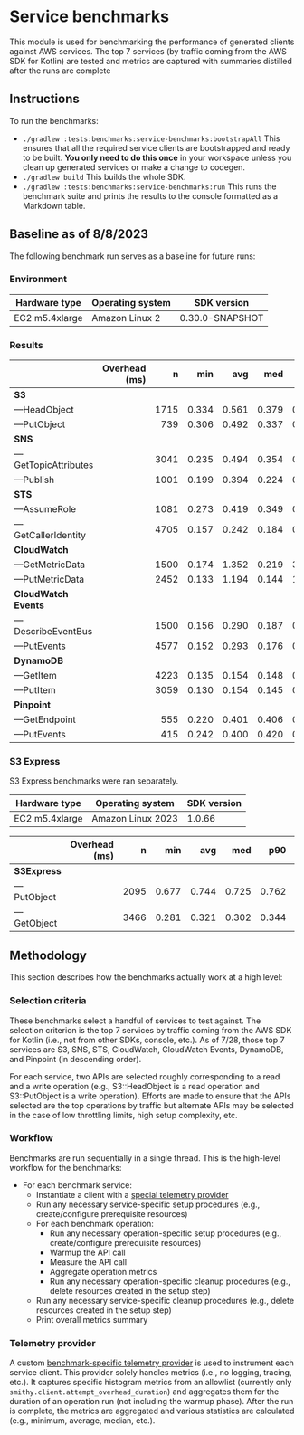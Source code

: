# Service benchmarks

This module is used for benchmarking the performance of generated clients against AWS services. The top 7 services (by
traffic coming from the AWS SDK for Kotlin) are tested and metrics are captured with summaries distilled after the runs
are complete

## Instructions

To run the benchmarks:
* `./gradlew :tests:benchmarks:service-benchmarks:bootstrapAll`
  This ensures that all the required service clients are bootstrapped and ready to be built. **You only need to do this
  once** in your workspace unless you clean up generated services or make a change to codegen.
* `./gradlew build`
  This builds the whole SDK.
* `./gradlew :tests:benchmarks:service-benchmarks:run`
  This runs the benchmark suite and prints the results to the console formatted as a Markdown table.

## Baseline as of 8/8/2023

The following benchmark run serves as a baseline for future runs:

### Environment

| Hardware type  | Operating system | SDK version     |
|----------------|------------------|-----------------|
| EC2 m5.4xlarge | Amazon Linux 2   | 0.30.0-SNAPSHOT |

### Results

|                       | Overhead (ms) |    n |   min |   avg |   med |   p90 |    p99 |    max |
| :---                  |          ---: | ---: |  ---: |  ---: |  ---: |  ---: |   ---: |   ---: |
| **S3**                |               |      |       |       |       |       |        |        |
|   —HeadObject         |               | 1715 | 0.334 | 0.561 | 0.379 | 0.521 |  3.149 | 20.071 |
|   —PutObject          |               |  739 | 0.306 | 0.492 | 0.337 | 0.389 |  7.958 | 16.556 |
| **SNS**               |               |      |       |       |       |       |        |        |
|   —GetTopicAttributes |               | 3041 | 0.235 | 0.494 | 0.354 | 0.461 |  2.964 | 17.129 |
|   —Publish            |               | 1001 | 0.199 | 0.394 | 0.224 | 0.420 |  1.262 | 16.160 |
| **STS**               |               |      |       |       |       |       |        |        |
|   —AssumeRole         |               | 1081 | 0.273 | 0.419 | 0.349 | 0.485 |  0.622 | 14.781 |
|   —GetCallerIdentity  |               | 4705 | 0.157 | 0.242 | 0.184 | 0.217 |  0.414 | 13.459 |
| **CloudWatch**        |               |      |       |       |       |       |        |        |
|   —GetMetricData      |               | 1500 | 0.174 | 1.352 | 0.219 | 3.239 | 13.830 | 15.193 |
|   —PutMetricData      |               | 2452 | 0.133 | 1.194 | 0.144 | 1.911 | 13.007 | 14.862 |
| **CloudWatch Events** |               |      |       |       |       |       |        |        |
|   —DescribeEventBus   |               | 1500 | 0.156 | 0.290 | 0.187 | 0.238 |  0.530 | 18.934 |
|   —PutEvents          |               | 4577 | 0.152 | 0.293 | 0.176 | 0.378 |  3.921 | 10.022 |
| **DynamoDB**          |               |      |       |       |       |       |        |        |
|   —GetItem            |               | 4223 | 0.135 | 0.154 | 0.148 | 0.164 |  0.216 |  2.415 |
|   —PutItem            |               | 3059 | 0.130 | 0.154 | 0.145 | 0.178 |  0.193 |  1.771 |
| **Pinpoint**          |               |      |       |       |       |       |        |        |
|   —GetEndpoint        |               |  555 | 0.220 | 0.401 | 0.406 | 0.452 |  0.506 |  6.606 |
|   —PutEvents          |               |  415 | 0.242 | 0.400 | 0.420 | 0.466 |  0.619 |  2.762 |

### S3 Express
S3 Express benchmarks were ran separately.

| Hardware type  | Operating system | SDK version     |
|----------------|------------------|-----------------|
| EC2 m5.4xlarge | Amazon Linux 2023   | 1.0.66 |

|                       | Overhead (ms) |    n |   min |   avg |   med |   p90 |   p99 |    max |
| :---                  |          ---: | ---: |  ---: |  ---: |  ---: |  ---: |  ---: |   ---: |
| **S3Express**         |               |      |       |       |       |       |       |        |
|   —PutObject          |               | 2095 | 0.677 | 0.744 | 0.725 | 0.762 | 0.842 |  7.532 |
|   —GetObject          |               | 3466 | 0.281 | 0.321 | 0.302 | 0.344 | 0.373 |  8.932 |

## Methodology

This section describes how the benchmarks actually work at a high level:

### Selection criteria

These benchmarks select a handful of services to test against. The selection criterion is the top 7 services by traffic
coming from the AWS SDK for Kotlin (i.e., not from other SDKs, console, etc.). As of 7/28, those top 7 services are S3,
SNS, STS, CloudWatch, CloudWatch Events, DynamoDB, and Pinpoint (in descending order).

For each service, two APIs are selected roughly corresponding to a read and a write operation (e.g., S3::HeadObject is
a read operation and S3::PutObject is a write operation). Efforts are made to ensure that the APIs selected are the top
operations by traffic but alternate APIs may be selected in the case of low throttling limits, high setup complexity,
etc.

### Workflow

Benchmarks are run sequentially in a single thread. This is the high-level workflow for the benchmarks:

* For each benchmark service:
  * Instantiate a client with a [special telemetry provider](#telemetry-provider)
  * Run any necessary service-specific setup procedures (e.g., create/configure prerequisite resources)
  * For each benchmark operation:
    * Run any necessary operation-specific setup procedures (e.g., create/configure prerequisite resources)
    * Warmup the API call
    * Measure the API call
    * Aggregate operation metrics
    * Run any necessary operation-specific cleanup procedures (e.g., delete resources created in the setup step)
  * Run any necessary service-specific cleanup procedures (e.g., delete resources created in the setup step)
  * Print overall metrics summary

### Telemetry provider

A custom [benchmark-specific telemetry provider][1] is used to instrument each service client. This provider solely
handles metrics (i.e., no logging, tracing, etc.). It captures specific histogram metrics from an allowlist (currently
only `smithy.client.attempt_overhead_duration`) and aggregates them for the duration of an operation run (not including
the warmup phase). After the run is complete, the metrics are aggregated and various statistics are calculated (e.g.,
minimum, average, median, etc.).

[1]: common/src/aws/sdk/kotlin/benchmarks/service/telemetry/BenchmarkTelemetryProvider.kt

